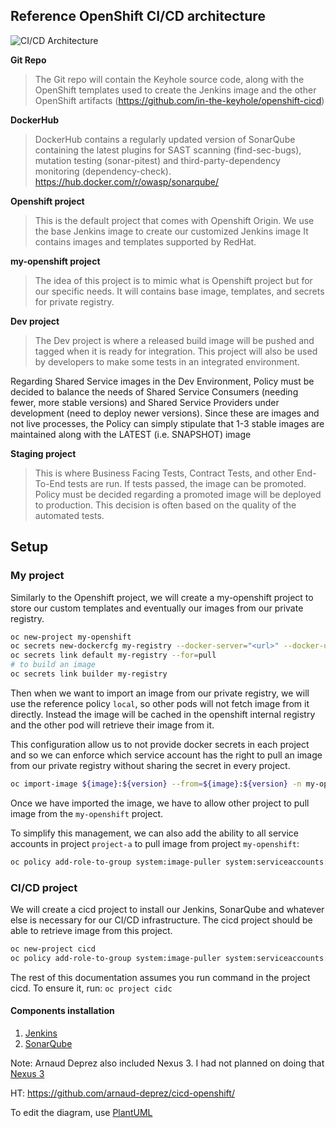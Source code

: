 ## Reference OpenShift CI/CD architecture

![CI/CD Architecture](http://www.plantuml.com/plantuml/svg/bLFBJiCm4BpdAopkKU-eL4MjnEC2A0SE2277NbBJ-25dZLGX_fsrIHESLWLyiB8pQy_iUhFia7iCkYtGEeQMrHRHQYQL1u7AcgBRAkEuvvevBhQyWGftBR185t7Zfg6mKSYU2jQlURsu8i23i_DPlHZm2rf3KB8x1wRRg5Ta2Dgr7A7xmLOsU05CM0a9VKxxA2cjs8BVX3eNNYVuEjGdbHylgtjICDm_X1gOqbHOho9Q6oGxitjpfMX3X-3Fs4VAcDWOyd8ROstEspVA_gqHLKfEHhgZLDwZQJVqBjVNknVx7mjq_a2RiDEYGWcPowvkPglrN_HkmT1WvU_TlyRnruRt2KAJsoZJJ52IbaN2uaZEorJ5EGlTzxNZq1nG54GirJIYOnEFa2aioqLqHt0TL2jd4bnhTpdVUwKSygSjJev7qnCktbXwrMmmEquVYTuZGqf_HUG_YoKOIV_q5m00 "OpenShift CI/CD Architecture")

**Git Repo**
> The Git repo will contain the Keyhole source code, along with the OpenShift templates used to create the Jenkins image and the other OpenShift artifacts (https://github.com/in-the-keyhole/openshift-cicd)

**DockerHub**
> DockerHub contains a regularly updated version of SonarQube containing the latest plugins for SAST scanning (find-sec-bugs), mutation testing (sonar-pitest) and third-party-dependency monitoring (dependency-check). https://hub.docker.com/r/owasp/sonarqube/

**Openshift project**
> This is the default project that comes with Openshift Origin. We use the base Jenkins image to create our customized Jenkins image
It contains images and templates supported by RedHat.

**my-openshift project**
> The idea of this project is to mimic what is Openshift project but for our specific needs. It will contains base image, templates, and secrets for private registry.

**Dev project**
> The Dev project is where a released build image will be pushed and tagged when it is ready for integration. 
This project will also be used by developers to make some tests in an integrated environment.

Regarding Shared Service images in the Dev Environment, Policy must be decided to balance the needs of Shared Service Consumers (needing fewer, more stable versions) and Shared Service Providers under development (need to deploy newer versions). Since these are images and not live processes, the Policy can simply stipulate that 1-3 stable images are maintained along with the LATEST (i.e. SNAPSHOT) image

**Staging project**
> This is where Business Facing Tests, Contract Tests, and other End-To-End tests are run. If tests passed, the image can be promoted. Policy must be decided regarding a promoted image will be deployed to production. This decision is often based on the quality of the automated tests.



## Setup

### My project

Similarly to the Openshift project, we will create a my-openshift project to store our custom templates and eventually our images from our private registry.

```sh
oc new-project my-openshift
oc secrets new-dockercfg my-registry --docker-server="<url>" --docker-username="<username>" --docker-password="<password>" --docker-email="<email>"
oc secrets link default my-registry --for=pull
# to build an image
oc secrets link builder my-registry
```

Then when we want to import an image from our private registry, we will use the reference policy `local`, so other pods will not fetch image from it directly. Instead the image will be cached in the openshift internal registry and the other pod will retrieve their image from it.

This configuration allow us to not provide docker secrets in each project and so we can enforce which service account has the right to pull an image from our private registry without sharing the secret in every project.

```sh
oc import-image ${image}:${version} --from=${image}:${version} -n my-openshift -reference-policy=local --confirm
```

Once we have imported the image, we have to allow other project to pull image from the `my-openshift` project.

To simplify this management, we can also add the ability to all service accounts in project `project-a` to pull image from project `my-openshift`:

```sh
oc policy add-role-to-group system:image-puller system:serviceaccounts:project-a -n my-openshift
```

### CI/CD project

We will create a cicd project to install our Jenkins, SonarQube and whatever else is necessary for our CI/CD infrastructure.
The cicd project should be able to retrieve image from this project.

```sh
oc new-project cicd
oc policy add-role-to-group system:image-puller system:serviceaccounts:cicd -n my-openshift
```

The rest of this documentation assumes you run command in the project cicd. To ensure it, run: `oc project cidc`

#### Components installation

1. [Jenkins](https://github.com/in-the-keyhole/openshift-jenkins-s2i)
1. [SonarQube](https://github.com/arnaud-deprez/sonarqube-docker)

Note: Arnaud Deprez also included Nexus 3. I had not planned on doing that 
[Nexus 3](https://github.com/arnaud-deprez/nexus3-docker)

HT: https://github.com/arnaud-deprez/cicd-openshift/

To edit the diagram, use [PlantUML](http://www.plantuml.com/plantuml/uml/bLFBJiCm4BpdAopkKU-eL4MjnEC2A0SE2277NbBJ-25dZLGX_fsrIHESLWLyiB8pQy_iUhFia7iCkYtGEeQMrHRHQYQL1u7AcgBRAkEuvvevBhQyWGftBR185t7Zfg6mKSYU2jQlURsu8i23i_DPlHZm2rf3KB8x1wRRg5Ta2Dgr7A7xmLOsU05CM0a9VKxxA2cjs8BVX3eNNYVuEjGdbHylgtjICDm_X1gOqbHOho9Q6oGxitjpfMX3X-3Fs4VAcDWOyd8ROstEspVA_gqHLKfEHhgZLDwZQJVqBjVNknVx7mjq_a2RiDEYGWcPowvkPglrN_HkmT1WvU_TlyRnruRt2KAJsoZJJ52IbaN2uaZEorJ5EGlTzxNZq1nG54GirJIYOnEFa2aioqLqHt0TL2jd4bnhTpdVUwKSygSjJev7qnCktbXwrMmmEquVYTuZGqf_HUG_YoKOIV_q5m00)
